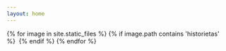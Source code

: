 ```yaml
---
layout: home
---
```

{% for image in site.static_files %}
{% if image.path contains 'historietas' %}
<img src="{{ image.path }}" alt="">
{% endif %}
{% endfor %}
